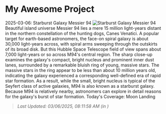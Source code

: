 # My Awesome Project

<!-- APOD Start -->
2025-03-06: Starburst Galaxy Messier 94
![Starburst Galaxy Messier 94](https://apod.nasa.gov/apod/image/2503/M94_hst1542a.jpg)
Beautiful island universe Messier 94 lies a mere 15 million light-years distant in the northern constellation of the hunting dogs, Canes Venatici. A popular target for earth-based astronomers, the face-on spiral galaxy is about 30,000 light-years across, with spiral arms sweeping through the outskirts of its broad disk. But this Hubble Space Telescope field of view spans about 7,000 light-years or so across M94's central region. The sharp close-up examines the galaxy's compact, bright nucleus and prominent inner dust lanes, surrounded by a remarkable bluish ring of young, massive stars. The massive stars in the ring appear to be less than about 10 million years old, indicating the galaxy experienced a corresponding well-defined era of rapid star formation. As a result, while the small, bright nucleus is typical of the Seyfert class of active galaxies, M94 is also known as a starburst galaxy. Because M94 is relatively nearby, astronomers can explore in detail reasons for the galaxy's burst of star formation.  Today's Coverage: Moon Landing
> _Last Updated: 03/06/2025, 08:11:58 AM (in )_
<!-- APOD End -->
